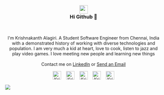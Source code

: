 <h3 align="center">
    <a align="center" href="https://thekrishna.in/"><img src="https://thekrishna.in/assets/img/KK.png" width="27px">
    </a><br>Hi Github 👋
</h3>
<p align="center">
    <br><br>
        I'm Krishnakanth Alagiri. A Student Software Engineer from Chennai, India with a demonstrated history of working with diverse technologies and population. I am very much a kid at heart, love to cook, listen to jazz and play video games. I love meeting new people and learning new things
        <br><br>Contact me on <a href="https://www.linkedin.com/in/krishnaalagiri/">LinkedIn</a> or <a href="mailto:krishna.alagiri03@gmail.com">Send an Email</a>
</p>
<p align="center">
    <a id="Website"   href="https://thekrishna.in/"><img width="27px" src="https://thekrishna.in/v1/assets/img/icons/World.png" alt="Krishnakanth Alagiri - Website" /></a>
    &nbsp;&nbsp;
    <a id="GitHub"    href="https://github.com/K-Kraken/"><img width="27px" src="https://thekrishna.in/v1/assets/img/icons/GitHub.png" alt="Krishnakanth Alagiri - GitHub" /></a>
    &nbsp;&nbsp;     
    <a id="LinkedIn"  href="https://linkedin.com/in/krishnaalagiri/"><img width="27px" src="https://thekrishna.in/v1/assets/img/icons/LinkedIn.png" alt="Krishnakanth Alagiri - LinkedIn" /></a> 
    &nbsp;&nbsp;
    <a id="Instagram" href="https://www.instagram.com/kaaaaanth/"><img width="27px" src="https://thekrishna.in/v1/assets/img/icons/Instagram.png" alt="Krishnakanth Alagiri - Instagram" /></a> 
    &nbsp;&nbsp;
    <a id="Mail"      href="mailto:krishna.alagiri03@gmail.com"><img width="27px" src="https://thekrishna.in/v1/assets/img/icons/Mail.png" alt="Krishnakanth Alagiri - Mail"/></a>
</p>
<img src="http://cdn.thekrishna.in/img/common/border.png"/>
